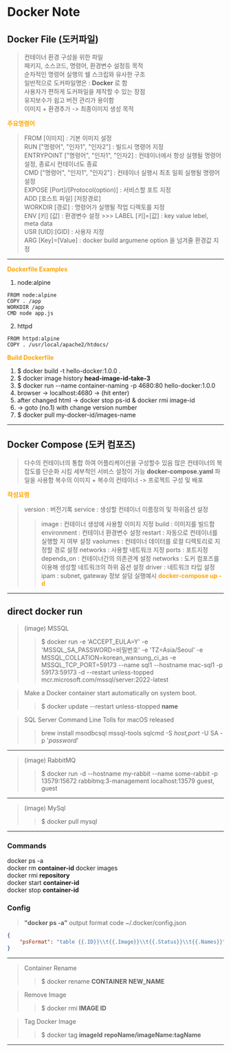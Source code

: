 # Docker Note

## Docker File (도커파일)
> 컨테이너 환경 구성을 위한 파일  
> 패키지, 소스코드, 명령어, 환경변수 설정등 목적  
> 순차적인 명령어 실행의 쉘 스크립와 유사한 구조  
> 일반적으로 도커파일명은 : **Docker** 로 함  
> 사용자가 편하게 도커파일을 제작할 수 있는 장점  
> 유지보수가 쉽고 버전 관리가 용이함    
> 이미지 + 환경추가 -> 최종이미지 생성 목적

<span style="color:orange">**주요명령어**</span> 
> FROM [이미지] : 기본 이미지 설정  
> RUN ["명령어", "인자1", "인자2"] : 빌드시 명령어 지정  
> ENTRYPOINT ["명령어", "인자1", "인자2] : 컨테이너에서 항상 실행될 명령어설정, 종료시 컨테이너도 종료  
> CMD ["명령어", "인자1", "인자2"] : 컨테이너 실행시 최초 일회 실행될 명령어 설정  
> EXPOSE [Port]/[Protocol(option)] : 서비스할 포트 지정   
> ADD [호스트 파일] [저장경로]   
> WORKDIR [경로] : 명령어가 실행될 작업 디렉토를 지정  
> ENV [키] [값] : 환경변수 설정  >>> LABEL [키]=[값] : key value lebel, meta data  
> USR [UID]:[GID] : 사용자 지정   
> ARG [Key]=[Value] : docker build argumene option 을 넘겨줄 환경값 지정  
--- 
<span style="color:orange">**Dockerfile Examples**</span> 
1. node:alpine
```docker
FROM node:alpine
COPY . /app
WORKDIR /app
CMD node app.js
```
2. httpd
```docker
FROM httpd:alpine
COPY . /usr/local/apache2/htdocs/
```
<span style="color:orange">**Build Dockerfile**</span> 
1. $ docker build -t hello-docker:1.0.0 .  
2. $ docker image history **head-image-id-take-3**  
3. $ docker run --name container-naming -p 4680:80 hello-docker:1.0.0  
4. browser -> localhost:4680 -> (hit enter)  
5. after changed html -> docker stop ps-id & docker rmi image-id  
6. -> goto (no.1) with change version number  
7. $ docker pull my-docker-id/images-name  
---  

## Docker Compose (도커 컴포즈)  
> 다수의 컨테이너의 통합 하여 어플리케이션을 구성할수 있음
> 많은 컨테이너의 복잡도를 단순화 시킴
> 세부적인 서비스 설정이 가능
> **docker-compose.yaml** 파일을 사용함
> 복수의 이미지 + 복수의 컨테이너 -> 프로젝트 구성 및 배포

<span style="color:orange">**작성요령**</span>
> version : 버전기록
> service : 생성할 컨테이너 이름정의 및 하위옵션 설정
>> image : 컨테이너 생성에 사용할 이미지 지정
>> build : 이미지를 빌드함
>> environment : 컨테이너 환경변수 설정
>> restart : 자동으로 컨테이너를 실행할 지 여부 설정
>> vaolumes : 컨테이너 데이터를 로컬 디렉토리로 지정할 경로 설정
>> networks : 사용할 네트워크 지정
>> ports : 포트지정
>> depends_on : 컨테이너간의 의존관계 설정
> networks : 도커 컴포즈를 이용해 생성할 네트워크의 하위 옵션 설정
>> driver : 네트워크 타입 설정
>> ipam : subnet, gateway 정보 설덩
> 실행예시
<span style="color:orange">**docker-compose up -d**</span>




 
---  

## direct docker run  
> (image) MSSQL  
>> $ docker run -e 'ACCEPT_EULA=Y' -e 'MSSQL_SA_PASSWORD=비밀번호' -e 'TZ=Asia/Seoul' -e MSSQL_COLLATION=korean_wansung_ci_as -e MSSQL_TCP_PORT=59173 --name sql1 --hostname mac-sql1 -p 59173:59173 -d --restart unless-topped mcr.microsoft.com/mssql/server:2022-latest

> Make a Docker container start automatically on system boot.
>> $ docker update --restart unless-stopped **name**

> SQL Server Command Line Tolls for macOS released
>> brew install msodbcsql mssql-tools
>> sqlcmd -S _host,port_ -U SA -p '_password_'
---
> (image) RabbitMQ
>> $ docker run -d --hostname my-rabbit --name some-rabbit -p 13579:15672 rabbitmq:3-management
>> localhost:13579
>> guest, guest
---
> (image) MySql
>> $ docker pull mysql
>> 
---
### Commands
docker ps -a  
docker rm **container-id**
docker images  
docker rmi **repository**  
docker start **container-id**  
docker stop **container-id**  

### Config
> **"docker ps -a"** output format
> code ~/.docker/config.json  
```json
{
    "psFormat": "table {{.ID}}\\t{{.Image}}\\t{{.Status}}\\t{{.Names}}"
}
```
---
> Container Rename
>> $ docker rename **CONTAINER** **NEW_NAME**

> Remove Image
>> $ docker rmi **IMAGE ID**

> Tag Docker Image
>> $ docker tag __imageId__ __repoName/imageName:tagName__
---





